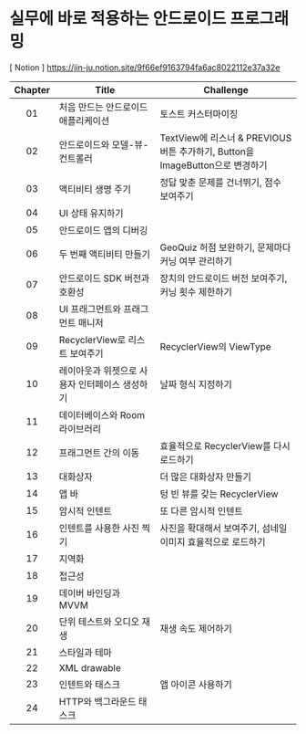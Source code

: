 # 실무에 바로 적용하는 안드로이드 프로그래밍
[ Notion ] https://jin-ju.notion.site/9f66ef9163794fa6ac8022112e37a32e

| Chapter | Title | Challenge |
|:--------:|--------|--------|
| 01 | 처음 만드는 안드로이드 애플리케이션 | 토스트 커스터마이징 |
| 02 | 안드로이드와 모델-뷰-컨트롤러 | TextView에 리스너 & PREVIOUS 버튼 추가하기, Button을 ImageButton으로 변경하기 |
| 03 | 액티비티 생명 주기 | 정답 맞춘 문제를 건너뛰기, 점수 보여주기 |
| 04 | UI 상태 유지하기 | |
| 05 | 안드로이드 앱의 디버깅 | |
| 06 | 두 번째 액티비티 만들기 | GeoQuiz 허점 보완하기, 문제마다 커닝 여부 관리하기 |
| 07 | 안드로이드 SDK 버전과 호환성 | 장치의 안드로이드 버전 보여주기, 커닝 횟수 제한하기 |
| 08 | UI 프래그먼트와 프래그먼트 매니저 |  |
| 09 | RecyclerView로 리스트 보여주기 | RecyclerView의 ViewType |
| 10 | 레이아웃과 위젯으로 사용자 인터페이스 생성하기 | 날짜 형식 지정하기 |
| 11 | 데이터베이스와 Room 라이브러리 |  |
| 12 | 프래그먼트 간의 이동 | 효율적으로 RecyclerView를 다시 로드하기 |
| 13 | 대화상자 | 더 많은 대화상자 만들기 |
| 14 | 앱 바 | 텅 빈 뷰를 갖는 RecyclerView |
| 15 | 암시적 인텐트 | 또 다른 암시적 인텐트 |
| 16 | 인텐트를 사용한 사진 찍기 | 사진을 확대해서 보여주기, 섬네일 이미지 효율적으로 로드하기 |
| 17 | 지역화 |  |
| 18 | 접근성 |  |
| 19 | 데이버 바인딩과 MVVM |  |
| 20 | 단위 테스트와 오디오 재생 | 재생 속도 제어하기 |
| 21 | 스타일과 테마 |  |
| 22 | XML drawable |  |
| 23 | 인텐트와 태스크 | 앱 아이콘 사용하기 |
| 24 | HTTP와 백그라운드 태스크 |  |
